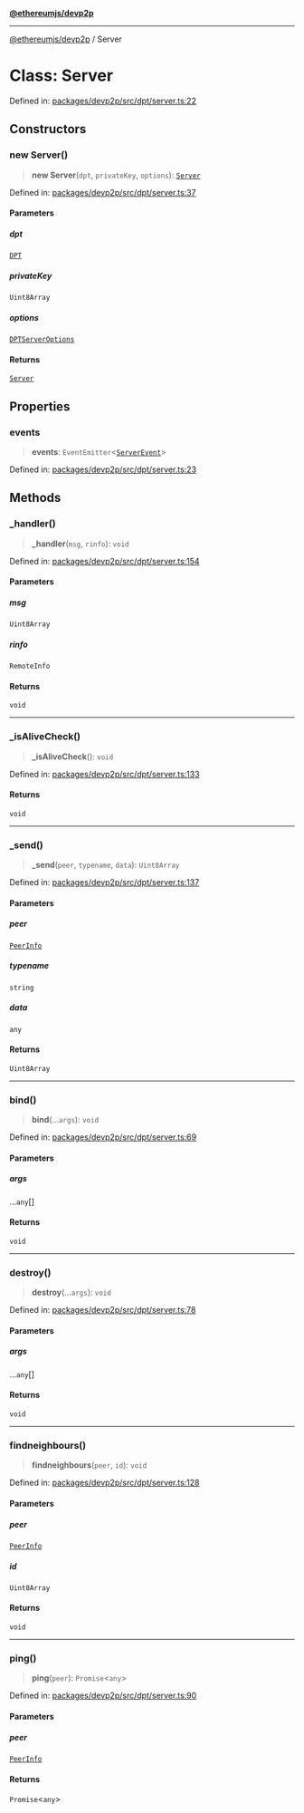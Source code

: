 [**@ethereumjs/devp2p**](../README.md)

***

[@ethereumjs/devp2p](../README.md) / Server

# Class: Server

Defined in: [packages/devp2p/src/dpt/server.ts:22](https://github.com/Dargon789/ethereumjs-monorepo/blob/master/packages/devp2p/src/dpt/server.ts#L22)

## Constructors

### new Server()

> **new Server**(`dpt`, `privateKey`, `options`): [`Server`](Server.md)

Defined in: [packages/devp2p/src/dpt/server.ts:37](https://github.com/Dargon789/ethereumjs-monorepo/blob/master/packages/devp2p/src/dpt/server.ts#L37)

#### Parameters

##### dpt

[`DPT`](DPT.md)

##### privateKey

`Uint8Array`

##### options

[`DPTServerOptions`](../interfaces/DPTServerOptions.md)

#### Returns

[`Server`](Server.md)

## Properties

### events

> **events**: `EventEmitter`\<[`ServerEvent`](../interfaces/ServerEvent.md)\>

Defined in: [packages/devp2p/src/dpt/server.ts:23](https://github.com/Dargon789/ethereumjs-monorepo/blob/master/packages/devp2p/src/dpt/server.ts#L23)

## Methods

### \_handler()

> **\_handler**(`msg`, `rinfo`): `void`

Defined in: [packages/devp2p/src/dpt/server.ts:154](https://github.com/Dargon789/ethereumjs-monorepo/blob/master/packages/devp2p/src/dpt/server.ts#L154)

#### Parameters

##### msg

`Uint8Array`

##### rinfo

`RemoteInfo`

#### Returns

`void`

***

### \_isAliveCheck()

> **\_isAliveCheck**(): `void`

Defined in: [packages/devp2p/src/dpt/server.ts:133](https://github.com/Dargon789/ethereumjs-monorepo/blob/master/packages/devp2p/src/dpt/server.ts#L133)

#### Returns

`void`

***

### \_send()

> **\_send**(`peer`, `typename`, `data`): `Uint8Array`

Defined in: [packages/devp2p/src/dpt/server.ts:137](https://github.com/Dargon789/ethereumjs-monorepo/blob/master/packages/devp2p/src/dpt/server.ts#L137)

#### Parameters

##### peer

[`PeerInfo`](../interfaces/PeerInfo.md)

##### typename

`string`

##### data

`any`

#### Returns

`Uint8Array`

***

### bind()

> **bind**(...`args`): `void`

Defined in: [packages/devp2p/src/dpt/server.ts:69](https://github.com/Dargon789/ethereumjs-monorepo/blob/master/packages/devp2p/src/dpt/server.ts#L69)

#### Parameters

##### args

...`any`[]

#### Returns

`void`

***

### destroy()

> **destroy**(...`args`): `void`

Defined in: [packages/devp2p/src/dpt/server.ts:78](https://github.com/Dargon789/ethereumjs-monorepo/blob/master/packages/devp2p/src/dpt/server.ts#L78)

#### Parameters

##### args

...`any`[]

#### Returns

`void`

***

### findneighbours()

> **findneighbours**(`peer`, `id`): `void`

Defined in: [packages/devp2p/src/dpt/server.ts:128](https://github.com/Dargon789/ethereumjs-monorepo/blob/master/packages/devp2p/src/dpt/server.ts#L128)

#### Parameters

##### peer

[`PeerInfo`](../interfaces/PeerInfo.md)

##### id

`Uint8Array`

#### Returns

`void`

***

### ping()

> **ping**(`peer`): `Promise`\<`any`\>

Defined in: [packages/devp2p/src/dpt/server.ts:90](https://github.com/Dargon789/ethereumjs-monorepo/blob/master/packages/devp2p/src/dpt/server.ts#L90)

#### Parameters

##### peer

[`PeerInfo`](../interfaces/PeerInfo.md)

#### Returns

`Promise`\<`any`\>
